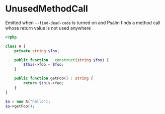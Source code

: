 # UnusedMethodCall

Emitted when `--find-dead-code` is turned on and Psalm finds a method call whose return value is not used anywhere

```php
<?php

class A {
    private string $foo;

    public function __construct(string $foo) {
        $this->foo = $foo;
    }

    public function getFoo() : string {
        return $this->foo;
    }
}

$a = new A("hello");
$a->getFoo();
```
